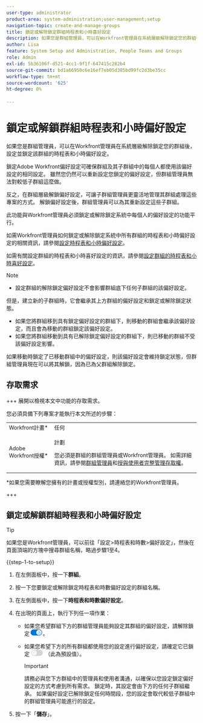 ```yaml
---
user-type: administrator
product-area: system-administration;user-management;setup
navigation-topic: create-and-manage-groups
title: 鎖定或解除鎖定群組時程表和小時喜好設定
description: 如果您是群組管理員，可以在Workfront管理員在系統層級解除鎖定您的群組後，設定並鎖定該群組的時程表和小時偏好設定。
author: Lisa
feature: System Setup and Administration, People Teams and Groups
role: Admin
exl-id: 5b36106f-d521-4cc1-9f1f-647415c282b4
source-git-commit: bd1a66950c6e16ef7eb05d385bd99fc2d3be35cc
workflow-type: tm+mt
source-wordcount: '625'
ht-degree: 0%

---
```


# 鎖定或解鎖群組時程表和小時偏好設定

如果您是群組管理員，可以在Workfront管理員在系統層級解除鎖定您的群組後，設定並鎖定該群組的時程表和小時偏好設定。

鎖定Adobe Workfront偏好設定可確保群組及其子群組中的每個人都使用該偏好設定的相同設定。 雖然您仍然可以重新設定您鎖定的偏好設定，但群組管理員無法對較低子群組這麼做。

反之，在群組層級解鎖偏好設定，可讓子群組管理員更靈活地管理其群組處理這些專案的方式。 解鎖偏好設定後，群組管理員可以為其重新設定這些子群組。

此功能與Workfront管理員必須鎖定或解除鎖定系統中每個人的偏好設定的功能平行。

如需Workfront管理員如何鎖定或解除鎖定系統中所有群組的時程表和小時偏好設定的相關資訊，請參閱[設定時程表和小時偏好設定](../../../administration-and-setup/set-up-workfront/configure-timesheets-schedules/timesheet-and-hour-preferences.md)。

如需有關設定群組的時程表和小時喜好設定的資訊，請參閱[設定群組的時程表和小時喜好設定](../../../administration-and-setup/manage-groups/create-and-manage-groups/configure-timesheet-hour-preferences-group.md)。

<!--
Unlike other Lock/Unlock articles that start just like this one, we need the steps here. In other areas, the lock/unlock step is part of the article about setting preferences or creating statuses.</p>
-->

>[!NOTE]
>
>* 設定群組的解除鎖定偏好設定不會影響群組底下任何子群組的該偏好設定。
>
>  但是，建立新的子群組時，它會繼承其上方群組的偏好設定和鎖定或解除鎖定狀態。
>
>* 如果您將群組移到具有鎖定偏好設定的群組下，則移動的群組會繼承該偏好設定，而且會為移動的群組鎖定該偏好設定。
>* 如果您將群組移動到具有已解除鎖定偏好設定的群組下，則已移動的群組不受該偏好設定影響。
>
>  如果移動時鎖定了已移動群組中的偏好設定，則該偏好設定會維持鎖定狀態，但群組管理員現在可以將其解鎖，因為已為父群組解除鎖定。

## 存取需求

+++ 展開以檢視本文中功能的存取需求。

您必須具備下列專案才能執行本文所述的步驟：

<table style="table-layout:auto"> 
 <col> 
 <col> 
 <tbody> 
  <tr> 
   <td role="rowheader">Workfront計畫*</td> 
   <td>任何</td> 
  </tr> 
  <tr> 
   <td role="rowheader">Adobe Workfront授權*</td> 
   <td> <p>計劃 </p> <p>您必須是群組的群組管理員或Workfront管理員。 如需詳細資訊，請參閱<a href="../../../administration-and-setup/manage-groups/group-roles/group-administrators.md" class="MCXref xref">群組管理員</a>和<a href="../../../administration-and-setup/add-users/configure-and-grant-access/grant-a-user-full-administrative-access.md" class="MCXref xref">授與使用者完整管理存取權</a>。</p> </td> 
  </tr> 
 </tbody> 
</table>

&#42;如果您需要瞭解您擁有的計畫或授權型別，請連絡您的Workfront管理員。

+++

## 鎖定或解鎖群組時程表和小時偏好設定

>[!TIP]
>
>如果您是Workfront管理員，可以前往「設定>時程表和時數>偏好設定」，然後在頁面頂端的方塊中搜尋群組名稱，略過步驟1至4。

{{step-1-to-setup}}

1. 在左側面板中，按一下&#x200B;**群組**。
1. 按一下您要鎖定或解除鎖定時程表和時數偏好設定的群組名稱。
1. 在左側面板中，按一下&#x200B;**時程表和時數偏好設定**。

1. 在出現的頁面上，執行下列任一項作業：

   * 如果您希望群組下方的群組管理員能夠設定其群組的偏好設定，請解除鎖定![](assets/unlock-toggle-button.png)。
   * 如果您希望下方的所有群組都使用您的設定進行偏好設定，請確定它已鎖定![](assets/lock-toggle-button.png) （此為預設值）。

     >[!IMPORTANT]
     >
     >請務必與您下方群組中的管理員和使用者溝通，以確保以您設定鎖定偏好設定的方式考慮到所有需求。 鎖定時，其設定會由下方的任何子群組繼承。 如果偏好設定已解除鎖定任何時間段，您的設定會取代較低子群組中的群組管理員可能進行的設定。

1. 按一下「**儲存**」。
